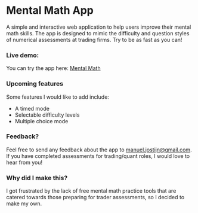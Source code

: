 # Mental Math App
A simple and interactive web application to help users improve their mental math skills. The app is designed to mimic the difficulty and question styles of numerical assessments at trading firms. Try to be as fast as you can!

### Live demo: 
You can try the app here: [Mental Math](https://maanbanaan.github.io/mental-math-app/)

### Upcoming features
Some features I would like to add include:
- A timed mode
- Selectable difficulty levels
- Multiple choice mode

### Feedback?
Feel free to send any feedback about the app to manuel.jostijn@gmail.com. If you have completed assessments for trading/quant roles, I would love to hear from you!

### Why did I make this?
I got frustrated by the lack of free mental math practice tools that are catered towards those preparing for trader assessments, so I decided to make my own.

